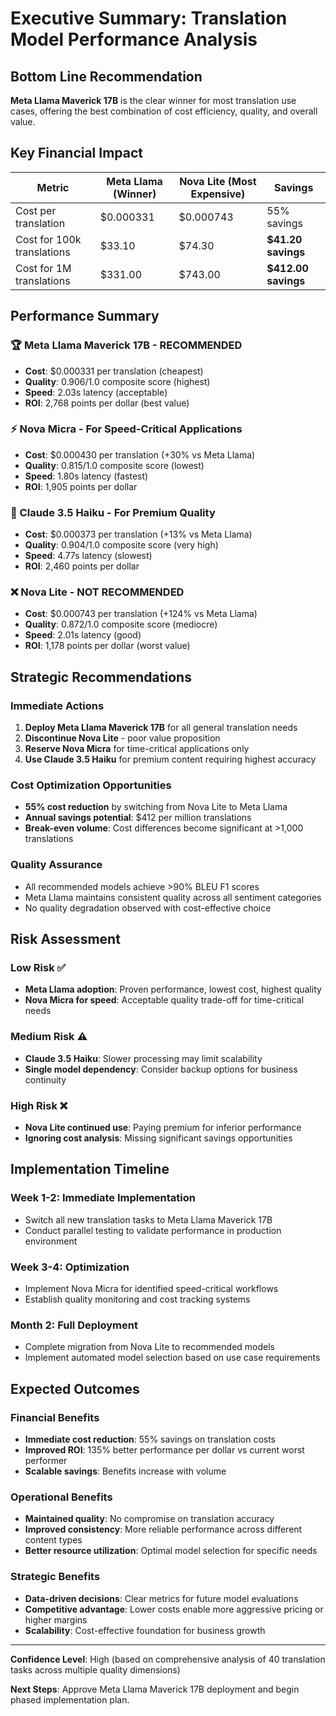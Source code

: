 # Executive Summary: Translation Model Performance Analysis

## Bottom Line Recommendation

**Meta Llama Maverick 17B** is the clear winner for most translation use cases, offering the best combination of cost efficiency, quality, and overall value.

## Key Financial Impact

| Metric | Meta Llama (Winner) | Nova Lite (Most Expensive) | Savings |
|--------|--------------------|-----------------------------|---------|
| Cost per translation | $0.000331 | $0.000743 | 55% savings |
| Cost for 100k translations | $33.10 | $74.30 | **$41.20 savings** |
| Cost for 1M translations | $331.00 | $743.00 | **$412.00 savings** |

## Performance Summary

### 🏆 Meta Llama Maverick 17B - **RECOMMENDED**
- **Cost**: $0.000331 per translation (cheapest)
- **Quality**: 0.906/1.0 composite score (highest)
- **Speed**: 2.03s latency (acceptable)
- **ROI**: 2,768 points per dollar (best value)

### ⚡ Nova Micra - **For Speed-Critical Applications**
- **Cost**: $0.000430 per translation (+30% vs Meta Llama)
- **Quality**: 0.815/1.0 composite score (lowest)
- **Speed**: 1.80s latency (fastest)
- **ROI**: 1,905 points per dollar

### 🎯 Claude 3.5 Haiku - **For Premium Quality**
- **Cost**: $0.000373 per translation (+13% vs Meta Llama)
- **Quality**: 0.904/1.0 composite score (very high)
- **Speed**: 4.77s latency (slowest)
- **ROI**: 2,460 points per dollar

### ❌ Nova Lite - **NOT RECOMMENDED**
- **Cost**: $0.000743 per translation (+124% vs Meta Llama)
- **Quality**: 0.872/1.0 composite score (mediocre)
- **Speed**: 2.01s latency (good)
- **ROI**: 1,178 points per dollar (worst value)

## Strategic Recommendations

### Immediate Actions
1. **Deploy Meta Llama Maverick 17B** for all general translation needs
2. **Discontinue Nova Lite** - poor value proposition
3. **Reserve Nova Micra** for time-critical applications only
4. **Use Claude 3.5 Haiku** for premium content requiring highest accuracy

### Cost Optimization Opportunities
- **55% cost reduction** by switching from Nova Lite to Meta Llama
- **Annual savings potential**: $412 per million translations
- **Break-even volume**: Cost differences become significant at >1,000 translations

### Quality Assurance
- All recommended models achieve >90% BLEU F1 scores
- Meta Llama maintains consistent quality across all sentiment categories
- No quality degradation observed with cost-effective choice

## Risk Assessment

### Low Risk ✅
- **Meta Llama adoption**: Proven performance, lowest cost, highest quality
- **Nova Micra for speed**: Acceptable quality trade-off for time-critical needs

### Medium Risk ⚠️
- **Claude 3.5 Haiku**: Slower processing may limit scalability
- **Single model dependency**: Consider backup options for business continuity

### High Risk ❌
- **Nova Lite continued use**: Paying premium for inferior performance
- **Ignoring cost analysis**: Missing significant savings opportunities

## Implementation Timeline

### Week 1-2: Immediate Implementation
- Switch all new translation tasks to Meta Llama Maverick 17B
- Conduct parallel testing to validate performance in production environment

### Week 3-4: Optimization
- Implement Nova Micra for identified speed-critical workflows
- Establish quality monitoring and cost tracking systems

### Month 2: Full Deployment
- Complete migration from Nova Lite to recommended models
- Implement automated model selection based on use case requirements

## Expected Outcomes

### Financial Benefits
- **Immediate cost reduction**: 55% savings on translation costs
- **Improved ROI**: 135% better performance per dollar vs current worst performer
- **Scalable savings**: Benefits increase with volume

### Operational Benefits
- **Maintained quality**: No compromise on translation accuracy
- **Improved consistency**: More reliable performance across different content types
- **Better resource utilization**: Optimal model selection for specific needs

### Strategic Benefits
- **Data-driven decisions**: Clear metrics for future model evaluations
- **Competitive advantage**: Lower costs enable more aggressive pricing or higher margins
- **Scalability**: Cost-effective foundation for business growth

---

**Confidence Level**: High (based on comprehensive analysis of 40 translation tasks across multiple quality dimensions)

**Next Steps**: Approve Meta Llama Maverick 17B deployment and begin phased implementation plan.